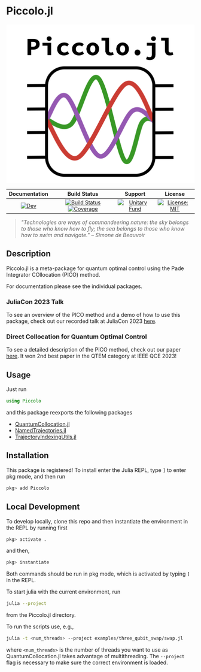 # Piccolo.jl

![piccolo](assets/piccolo_logo.svg)
  
| **Documentation** | **Build Status** | **Support** | **License** |
|:-----------------:|:----------------:|:-----------:|:---------:|
| [![Dev](https://img.shields.io/badge/docs-dev-blue.svg)](https://kestrelquantum.github.io/Piccolo.jl/docs/) | [![Build Status](https://github.com/aarontrowbridge/QuantumCollocation.jl/actions/workflows/CI.yml/badge.svg?branch=main)](https://github.com/kestrelquantum/QuantumCollocation.jl/actions/workflows/CI.yml?query=branch%3Amain) [![Coverage](https://codecov.io/gh/kestrelquantum/QuantumCollocation.jl/branch/main/graph/badge.svg)](https://codecov.io/gh/kestrelquantum/QuantumCollocation.jl)| [![Unitary Fund](https://img.shields.io/badge/Supported%20By-Unitary%20Fund-FFFF00.svg)](https://unitary.fund) | [![License: MIT](https://img.shields.io/badge/License-MIT-yellow.svg)](https://opensource.org/licenses/MIT)

> *"Technologies are ways of commandeering nature: the sky belongs to those who know how to fly; the sea belongs to those who know how to swim and navigate." &ndash; Simone de Beauvoir*

## Description
Piccolo.jl is a meta-package for quantum optimal control using the Pade Integrator COllocation (PICO) method.

For documentation please see the individual packages.

### JuliaCon 2023 Talk
To see an overview of the PICO method and a demo of how to use this package, check out our recorded talk at JuliaCon 2023 [here](https://www.youtube.com/watch?v=NBdck6UX0Tc).

### Direct Collocation for Quantum Optimal Control
To see a detailed description of the PICO method, check out our paper [here](https://arxiv.org/abs/2305.03261). It won 2nd best paper in the QTEM category at IEEE QCE 2023! 


## Usage

Just run
```julia
using Piccolo
```

and this package reexports the following packages

- [QuantumCollocation.jl](https://github.com/aarontrowbridge/QuantumCollocation.jl)
- [NamedTrajectories.jl](https://github.com/aarontrowbridge/NamedTrajectories.jl)
- [TrajectoryIndexingUtils.jl](https://github.com/aarontrowbridge/TrajectoryIndexingUtils.jl)

## Installation
This package is registered! To install enter the Julia REPL, type `]` to enter pkg mode, and then run 
```julia
pkg> add Piccolo
```

## Local Development

To develop locally, clone this repo and then instantiate the environment in the REPL by running first
```julia
pkg> activate .
```
and then, 
```julia
pkg> instantiate 
```
Both commands should be run in pkg mode, which is activated by typing `]` in the REPL.

To start julia with the current environment, run
```bash
julia --project
```
from the Piccolo.jl directory.

To run the scripts use, e.g.,
```bash
julia -t <num_threads> --project examples/three_qubit_swap/swap.jl
```
where `<num_threads>` is the number of threads you want to use as QuantumCollocation.jl takes advantage of multithreading.  The `--project` flag is necessary to make sure the correct environment is loaded.

